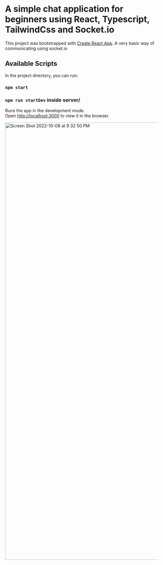 # A simple chat application for beginners using React, Typescript, TailwindCss and Socket.io

This project was bootstrapped with [Create React App](https://github.com/facebook/create-react-app).
A very basic way of communicating using socket.io

## Available Scripts

In the project directory, you can run:

### `npm start`
### `npm run startDev` inside server/

Runs the app in the development mode.\
Open [http://localhost:3000](http://localhost:3000) to view it in the browser.


<img width="1435" alt="Screen Shot 2022-10-08 at 9 32 50 PM" src="https://user-images.githubusercontent.com/17468878/194716577-9c3b144e-997d-4016-af98-e4d5107b0cce.png">
